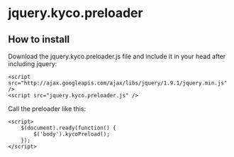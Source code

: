jquery.kyco.preloader
=====================

How to install
--------------

Download the jquery.kyco.preloader.js file and include it in your head after including jquery:

    <script src="http://ajax.googleapis.com/ajax/libs/jquery/1.9.1/jquery.min.js" />
    <script src="jquery.kyco.preloader.js" />

Call the preloader like this:

    <script>
        $(document).ready(function() {
            $('body').kycoPreload();
        });
    </script>